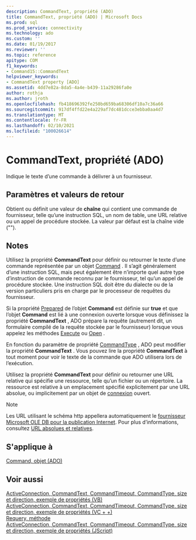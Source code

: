 ```yaml
---
description: CommandText, propriété (ADO)
title: CommandText, propriété (ADO) | Microsoft Docs
ms.prod: sql
ms.prod_service: connectivity
ms.technology: ado
ms.custom: ''
ms.date: 01/19/2017
ms.reviewer: ''
ms.topic: reference
apitype: COM
f1_keywords:
- Command15::CommandText
helpviewer_keywords:
- CommandText property [ADO]
ms.assetid: 4dd7e82a-8da5-4a4e-b439-11a29286fa0e
author: rothja
ms.author: jroth
ms.openlocfilehash: fb418696392fe250bd659ba68306df10a7c36a66
ms.sourcegitcommit: 917df4ffd22e4a229af7dc481dcce3ebba0aa4d7
ms.translationtype: MT
ms.contentlocale: fr-FR
ms.lasthandoff: 02/10/2021
ms.locfileid: "100026614"
---
```

# <a name="commandtext-property-ado"></a>CommandText, propriété (ADO)
Indique le texte d’une commande à délivrer à un fournisseur.  
  
## <a name="settings-and-return-values"></a>Paramètres et valeurs de retour  
 Obtient ou définit une valeur de **chaîne** qui contient une commande de fournisseur, telle qu’une instruction SQL, un nom de table, une URL relative ou un appel de procédure stockée. La valeur par défaut est la chaîne vide ("").  
  
## <a name="remarks"></a>Notes  
 Utilisez la propriété **CommandText** pour définir ou retourner le texte d’une commande représentée par un objet [Command](./command-object-ado.md) . Il s’agit généralement d’une instruction SQL, mais peut également être n’importe quel autre type d’instruction de commande reconnu par le fournisseur, tel qu’un appel de procédure stockée. Une instruction SQL doit être du dialecte ou de la version particuliers pris en charge par le processeur de requêtes du fournisseur.  
  
 Si la propriété [Prepared](./prepared-property-ado.md) de l’objet **Command** est définie sur **true** et que l’objet **Command** est lié à une connexion ouverte lorsque vous définissez la propriété **CommandText** , ADO prépare la requête (autrement dit, un formulaire compilé de la requête stockée par le fournisseur) lorsque vous appelez les méthodes [Execute](./execute-method-ado-command.md) ou [Open](./open-method-ado-connection.md) .  
  
 En fonction du paramètre de propriété [CommandType](./commandtype-property-ado.md) , ADO peut modifier la propriété **CommandText** . Vous pouvez lire la propriété **CommandText** à tout moment pour voir le texte de la commande que ADO utilisera lors de l’exécution.  
  
 Utilisez la propriété **CommandText** pour définir ou retourner une URL relative qui spécifie une ressource, telle qu’un fichier ou un répertoire. La ressource est relative à un emplacement spécifié explicitement par une URL absolue, ou implicitement par un objet de [connexion](./connection-object-ado.md) ouvert.  
  
> [!NOTE]
>  Les URL utilisant le schéma http appellera automatiquement le [fournisseur Microsoft OLE DB pour la publication Internet](../../guide/appendixes/microsoft-ole-db-provider-for-internet-publishing.md). Pour plus d’informations, consultez [URL absolues et relatives](../../guide/data/absolute-and-relative-urls.md).  
  
## <a name="applies-to"></a>S'applique à  
 [Command, objet (ADO)](./command-object-ado.md)  
  
## <a name="see-also"></a>Voir aussi  
 [ActiveConnection, CommandText, CommandTimeout, CommandType, size et direction, exemple de propriétés (VB)](./activeconnection-commandtext-commandtimeout-commandtype-size-example-vb.md)   
 [ActiveConnection, CommandText, CommandTimeout, CommandType, size et direction, exemple de propriétés (VC + +)](./activeconnection-commandtext-commandtimeout-commandtype-size-example-vc.md)   
 [Requery, méthode](./requery-method.md)   
 [ActiveConnection, CommandText, CommandTimeout, CommandType, size et direction, exemple de propriétés (JScript)](./activeconnection-commandtext-timeout-type-size-example-jscript.md)